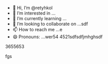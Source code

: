 - 👋 Hi, I’m @retyhkol
- 👀 I’m interested in ...
- 🌱 I’m currently learning ...
- 💞️ I’m looking to collaborate on ...sdf
- 📫 How to reach me ...e
- 😄 Pronouns: ...wer54
4521sdfsdfjmhghsdf
<!---dfgdfyu534sfd
retyhkol/retyhkol is a ✨ special ✨ repository becsausesdf i45ts `README.md` (this file) appears on your GitHub profile.321sdfcv
You can click the Preview link to take a look at your changes.fh
--->3655653
fgs

